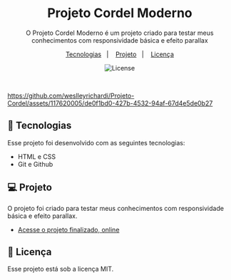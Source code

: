 <h1 align="center"> Projeto Cordel Moderno </h1>

<p align="center">
  O Projeto Cordel Moderno é um projeto criado para testar meus conhecimentos com responsividade básica e efeito parallax<br/>
</p>

<p align="center">
  <a href="#-tecnologias">Tecnologias</a>&nbsp;&nbsp;&nbsp;|&nbsp;&nbsp;&nbsp;
  <a href="#-projeto">Projeto</a>&nbsp;&nbsp;&nbsp;|&nbsp;&nbsp;&nbsp;
  <a href="#memo-licença">Licença</a>
</p>

<p align="center">
  <img alt="License" src="https://img.shields.io/static/v1?label=license&message=MIT&color=49AA26&labelColor=000000">
</p>

<br>

<p align="center">

  https://github.com/weslleyrichardi/Projeto-Cordel/assets/117620005/de0f1bd0-427b-4532-94af-67d4e5de0b27

</p>

## 🚀 Tecnologias

Esse projeto foi desenvolvido com as seguintes tecnologias:

- HTML e CSS
- Git e Github

## 💻 Projeto

O projeto foi criado para testar meus conhecimentos com responsividade básica e efeito parallax.

- [Acesse o projeto finalizado, online](https://weslleyrichardi.github.io/Projeto-Cordel/)
  
## :memo: Licença

Esse projeto está sob a licença MIT.
